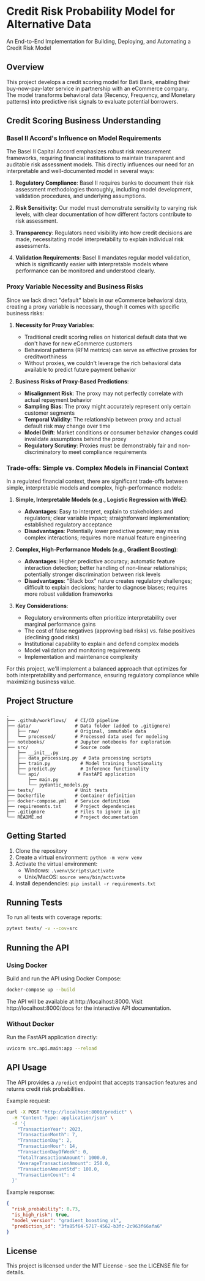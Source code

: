 # Credit Risk Probability Model for Alternative Data

An End-to-End Implementation for Building, Deploying, and Automating a Credit Risk Model

## Overview

This project develops a credit scoring model for Bati Bank, enabling their buy-now-pay-later service in partnership with an eCommerce company. The model transforms behavioral data (Recency, Frequency, and Monetary patterns) into predictive risk signals to evaluate potential borrowers.

## Credit Scoring Business Understanding

### Basel II Accord's Influence on Model Requirements

The Basel II Capital Accord emphasizes robust risk measurement frameworks, requiring financial institutions to maintain transparent and auditable risk assessment models. This directly influences our need for an interpretable and well-documented model in several ways:

1. **Regulatory Compliance**: Basel II requires banks to document their risk assessment methodologies thoroughly, including model development, validation procedures, and underlying assumptions.

2. **Risk Sensitivity**: Our model must demonstrate sensitivity to varying risk levels, with clear documentation of how different factors contribute to risk assessment.

3. **Transparency**: Regulators need visibility into how credit decisions are made, necessitating model interpretability to explain individual risk assessments.

4. **Validation Requirements**: Basel II mandates regular model validation, which is significantly easier with interpretable models where performance can be monitored and understood clearly.

### Proxy Variable Necessity and Business Risks

Since we lack direct "default" labels in our eCommerce behavioral data, creating a proxy variable is necessary, though it comes with specific business risks:

1. **Necessity for Proxy Variables**:
   - Traditional credit scoring relies on historical default data that we don't have for new eCommerce customers
   - Behavioral patterns (RFM metrics) can serve as effective proxies for creditworthiness
   - Without proxies, we couldn't leverage the rich behavioral data available to predict future payment behavior

2. **Business Risks of Proxy-Based Predictions**:
   - **Misalignment Risk**: The proxy may not perfectly correlate with actual repayment behavior
   - **Sampling Bias**: The proxy might accurately represent only certain customer segments
   - **Temporal Validity**: The relationship between proxy and actual default risk may change over time
   - **Model Drift**: Market conditions or consumer behavior changes could invalidate assumptions behind the proxy
   - **Regulatory Scrutiny**: Proxies must be demonstrably fair and non-discriminatory to meet compliance requirements

### Trade-offs: Simple vs. Complex Models in Financial Context

In a regulated financial context, there are significant trade-offs between simple, interpretable models and complex, high-performance models:

1. **Simple, Interpretable Models (e.g., Logistic Regression with WoE)**:
   - **Advantages**: Easy to interpret, explain to stakeholders and regulators; clear variable impact; straightforward implementation; established regulatory acceptance
   - **Disadvantages**: Potentially lower predictive power; may miss complex interactions; requires more manual feature engineering

2. **Complex, High-Performance Models (e.g., Gradient Boosting)**:
   - **Advantages**: Higher predictive accuracy; automatic feature interaction detection; better handling of non-linear relationships; potentially stronger discrimination between risk levels
   - **Disadvantages**: "Black box" nature creates regulatory challenges; difficult to explain decisions; harder to diagnose biases; requires more robust validation frameworks

3. **Key Considerations**:
   - Regulatory environments often prioritize interpretability over marginal performance gains
   - The cost of false negatives (approving bad risks) vs. false positives (declining good risks)
   - Institutional capability to explain and defend complex models
   - Model validation and monitoring requirements
   - Implementation and maintenance complexity

For this project, we'll implement a balanced approach that optimizes for both interpretability and performance, ensuring regulatory compliance while maximizing business value.

## Project Structure

```
.
├── .github/workflows/   # CI/CD pipeline
├── data/                # Data folder (added to .gitignore)
│   ├── raw/             # Original, immutable data
│   └── processed/       # Processed data used for modeling
├── notebooks/           # Jupyter notebooks for exploration
├── src/                 # Source code
│   ├── __init__.py
│   ├── data_processing.py  # Data processing scripts
│   ├── train.py           # Model training functionality
│   ├── predict.py         # Inference functionality
│   └── api/              # FastAPI application
│       ├── main.py
│       └── pydantic_models.py
├── tests/               # Unit tests
├── Dockerfile           # Container definition
├── docker-compose.yml   # Service definition
├── requirements.txt     # Project dependencies
├── .gitignore           # Files to ignore in git
└── README.md            # Project documentation
```

## Getting Started

1. Clone the repository
2. Create a virtual environment: `python -m venv venv`
3. Activate the virtual environment:
   - Windows: `.\venv\Scripts\activate`
   - Unix/MacOS: `source venv/bin/activate`
4. Install dependencies: `pip install -r requirements.txt`

## Running Tests

To run all tests with coverage reports:

```bash
pytest tests/ -v --cov=src
```

## Running the API

### Using Docker

Build and run the API using Docker Compose:

```bash
docker-compose up --build
```

The API will be available at http://localhost:8000. Visit http://localhost:8000/docs for the interactive API documentation.

### Without Docker

Run the FastAPI application directly:

```bash
uvicorn src.api.main:app --reload
```

## API Usage

The API provides a `/predict` endpoint that accepts transaction features and returns credit risk probabilities.

Example request:

```bash
curl -X POST "http://localhost:8000/predict" \
  -H "Content-Type: application/json" \
  -d '{
    "TransactionYear": 2023,
    "TransactionMonth": 7,
    "TransactionDay": 2,
    "TransactionHour": 14,
    "TransactionDayOfWeek": 0,
    "TotalTransactionAmount": 1000.0,
    "AverageTransactionAmount": 250.0,
    "TransactionAmountStd": 100.0,
    "TransactionCount": 4
  }'
```

Example response:

```json
{
  "risk_probability": 0.73,
  "is_high_risk": true,
  "model_version": "gradient_boosting_v1",
  "prediction_id": "3fa85f64-5717-4562-b3fc-2c963f66afa6"
}
```

## License

This project is licensed under the MIT License - see the LICENSE file for details. 